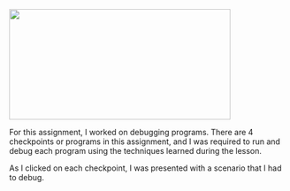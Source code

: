 <img src="https://user-images.githubusercontent.com/77303061/185211392-1e7eb0f4-5189-46c3-8356-42da67f5dc23.png"  width="400px" height="200px"/>

<p>For this assignment, I worked on debugging programs. There are 4 checkpoints or programs in this assignment, and I was required to run and debug each program using the techniques learned during the lesson.</p>
<p>As I clicked on each checkpoint, I was presented with a scenario that I had to debug.</p>
